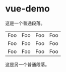 # vue-demo
这是一个普通段落。

<table>
    <tr>
        <td>Foo</td><td>Foo</td><td>Foo</td><td>Foo</td>
    </tr>
    <tr>
        <td>Foo</td><td>Foo</td><td>Foo</td><td>Foo</td>
    </tr>
    <tr>
        <td>Foo</td><td>Foo</td><td>Foo</td><td>Foo</td>
    </tr>
</table>

这是另一个普通段落。
